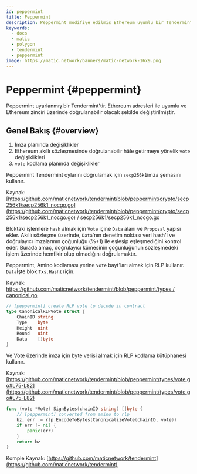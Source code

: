 ```yaml
---
id: peppermint
title: Peppermint
description: Peppermint modifiye edilmiş Ethereum uyumlu bir Tendermint
keywords:
  - docs
  - matic
  - polygon
  - tendermint
  - peppermint
image: https://matic.network/banners/matic-network-16x9.png
---
```


# Peppermint {#peppermint}

Peppermint uyarlanmış bir Tendermint'tir. Ethereum adresleri ile uyumlu ve Ethereum zinciri üzerinde doğrulanabilir olacak şekilde değiştirilmiştir.

## Genel Bakış {#overview}

1. İmza planında değişiklikler
2. Ethereum akıllı sözleşmesinde doğrulanabilir hâle getirmeye yönelik `vote` değişiklikleri
3. `vote` kodlama planında değişiklikler

Peppermint Tendermint oylarını doğrulamak için `secp256k1`imza şemasını kullanır.

Kaynak: [https://github.com/maticnetwork/tendermint/blob/peppermint/crypto/secp256k1/secp256k1_nocgo.go](https://github.com/maticnetwork/tendermint/blob/peppermint/crypto/secp256k1/secp256k1_nocgo.go) / secp256k1/secp256k1_nocgo.go

Bloktaki işlemlere `hash` almak için `Vote` içine `Data` alanı ve `Proposal` yapısı ekler. Akıllı sözleşme üzerinde, `Data`'nın denetim noktası veri hash'i ve doğrulayıcı imzalarının çoğunluğu (⅔+1) ile eşleşip eşleşmediğini kontrol eder. Burada amaç, doğrulayıcı kümesinin çoğunluğunun sözleşmedeki işlem üzerinde hemfikir olup olmadığını doğrulamaktır.

Peppermint, Amino kodlaması yerine `Vote` bayt'ları almak için RLP kullanır. `Data`İşte blok `Txs.Hash()`için.

Kaynak: [https://github.com/maticnetwork/tendermint/blob/peppermint/types / canonical.go](https://github.com/maticnetwork/tendermint/blob/peppermint/types/canonical.go)

```go
// [peppermint] create RLP vote to decode in contract
type CanonicalRLPVote struct {
	ChainID string
	Type    byte
	Height  uint
	Round   uint
	Data    []byte
}
```

Ve Vote üzerinde imza için byte verisi almak için RLP kodlama kütüphanesi kullanır.

Kaynak: [https://github.com/maticnetwork/tendermint/blob/peppermint/types/vote.go#L75-L82](https://github.com/maticnetwork/tendermint/blob/peppermint/types/vote.go#L75-L82)

```go
func (vote *Vote) SignBytes(chainID string) []byte {
	// [peppermint] converted from amino to rlp
	bz, err := rlp.EncodeToBytes(CanonicalizeVote(chainID, vote))
	if err != nil {
		panic(err)
	}
	return bz
}
```

Komple Kaynak: [https://github.com/maticnetwork/tendermint](https://github.com/maticnetwork/tendermint)
